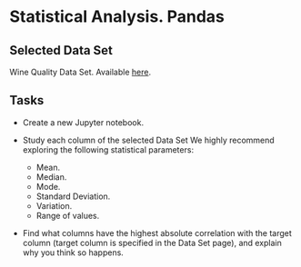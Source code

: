 # Statistical Analysis. Pandas

## Selected Data Set

Wine Quality Data Set. Available [here](https://bit.ly/3WgcSDt).

## Tasks

- Create a new Jupyter notebook.
- Study each column of the selected Data Set
  We highly recommend exploring the following statistical parameters:

  - Mean.
  - Median.
  - Mode.
  - Standard Deviation.
  - Variation.
  - Range of values.

- Find what columns have the highest absolute correlation with the target column (target column is specified in the Data Set page), and explain why you think so happens.
